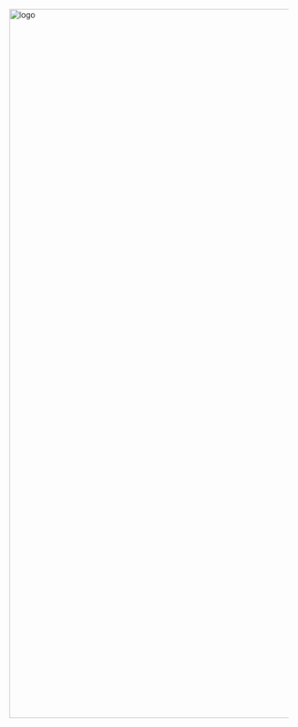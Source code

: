 [<img width="1280" src="https://sujanduttamishra.github.io/AddressablesManager/Images/logo.png" alt="logo">](https://sujanduttamishra.github.io/AddressablesManager/)  


